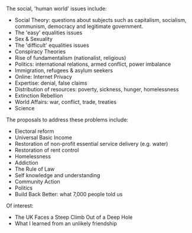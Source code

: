 The social, 'human world' issues include:

*    Social Theory: questions about subjects such as capitalism, socialism, communism, democracy and legitimate government.
*    The 'easy' equalities issues
*    Sex & Sexuality
*    The 'difficult' equalities issues
*    Conspiracy Theories
*    Rise of fundamentalism (nationalist, religious)
*    Politics: international relations, armed conflict, power imbalance
*    Immigration, refugees & asylum seekers
*    Online: Internet Privacy
*    Expertise: denial, false claims
*    Distribution of resources: poverty, sickness, hunger, homelessness
*    Extinction Rebellion
*    World Affairs: war, conflict, trade, treaties
*    Science

The proposals to address these problems include:

*    Electoral reform
*    Universal Basic Income
*    Restoration of non-profit essential service delivery (e.g. water)
*    Restoration of rent control
*    Homelessness
*    Addiction
*    The Rule of Law
*    Self knowledge and understanding
*    Community Action
*    Politics
*    Build Back Better: what 7,000 people told us

 Of interest:

*    The UK Faces a Steep Climb Out of a Deep Hole
*    What I learned from an unlikely friendship
